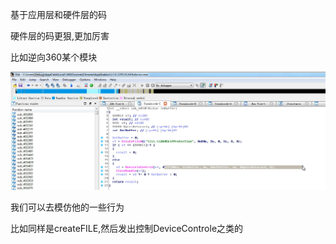 基于应用层和硬件层的码

硬件层的码更狠,更加厉害









比如逆向360某个模块

![image-20230727155730602](img/image-20230727155730602.png)

我们可以去模仿他的一些行为

比如同样是createFILE,然后发出控制DeviceControle之类的


